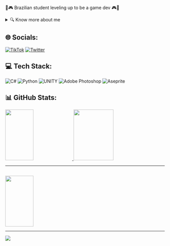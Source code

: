 🌟🎮 Brazilian student leveling up to be a game dev 🎮🌟

<details>
<summary>🔍 Know more about me</summary>

🔭 I’m currently working on a secret project<br>
🌱 I’m currently learning Python<br>
😄 Pronouns: She/her<br>
⚡ Fun fact: The games I love the most are Gris, Planet of Lana, Tetris, and Tokimeki Memorial

</details>


## 🌐 Socials:
[![TikTok](https://img.shields.io/badge/TikTok-%23000000.svg?logo=TikTok&logoColor=white)](https://tiktok.com/@mimiomia) [![Twitter](https://img.shields.io/badge/Twitter-%231DA1F2.svg?logo=Twitter&logoColor=white)](https://twitter.com/mimiomia_) 

## 💻 Tech Stack:
![C#](https://img.shields.io/badge/c%23-%23239120.svg?style=for-the-badge&logo=c-sharp&logoColor=white) ![Python](https://img.shields.io/badge/python-3670A0?style=for-the-badge&logo=python&logoColor=ffdd54) ![UNITY](https://img.shields.io/badge/Unity-%2320232a.svg?style=for-the-badge&logo=unity&logoColor=white) ![Adobe Photoshop](https://img.shields.io/badge/adobephotoshop-%2331A8FF.svg?style=for-the-badge&logo=adobephotoshop&logoColor=white) ![Aseprite](https://img.shields.io/badge/Aseprite-FFFFFF?style=for-the-badge&logo=Aseprite&logoColor=#7D929E)


## 📊 GitHub Stats:

<a href="https://github.com/mimiomia/mimiomia">
  <img height="160em" width="42%" src="https://github-readme-stats.vercel.app/api?username=mimiomia&theme=merko&hide_border=false&include_all_commits=true&count_private=false" />
</a>
<a href="https://github.com/mimiomia/mimiomia">
  <img height="160em" width="50%" src="https://github-readme-stats.vercel.app/api/top-langs/?username=mimiomia&theme=merko&hide_border=false&include_all_commits=true&count_private=false&layout=compact" />
</a>

---

<br>

<a href="https://github.com/mimiomia/mimiomia">
  <img height="160em" width="42%" src="https://readme-jokes.vercel.app/api" />
</a>

---
[![](https://visitcount.itsvg.in/api?id=mimiomia&icon=5&color=3)](https://visitcount.itsvg.in)





